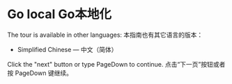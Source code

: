 

Go local Go本地化
======

The tour is available in other languages:
本指南也有其它语言的版本：
* Simplified Chinese — 中文（简体）

Click the "next" button or type PageDown to continue.
点击“下一页”按钮或者按 PageDown 键继续。

